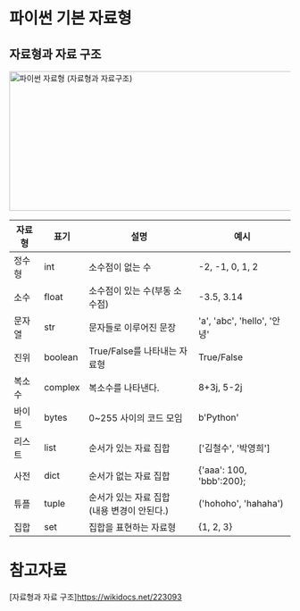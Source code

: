 # 파이썬 기본 자료형

## 자료형과 자료 구조
<img width="550" height="250" alt="파이썬 자료형 (자료형과 자료구조)" src="https://github.com/user-attachments/assets/94c5332e-d55f-4d32-ae9f-9cec202c9226" />

|자료형|표기|설명|예시|
|------|---|---|-----|
|정수형|int|소수점이 없는 수|-2, -1, 0, 1, 2|
|소수|float|소수점이 있는 수(부동 소수점)|-3.5, 3.14|
|문자열|str|문자들로 이루어진 문장|'a', 'abc', 'hello', '안녕'|
|진위|boolean|True/False를 나타내는 자료형|True/False|
|복소수|complex|복소수를 나타낸다.|8+3j, 5-2j|
|바이트|bytes|0~255 사이의 코드 모임|b'Python'|
|리스트|list|순서가 있는 자료 집합|['김철수', '박영희']|
|사전|dict|순서가 없는 자료 집합|{'aaa': 100, 'bbb':200};|
|튜플|tuple|순서가 있는 자료 집합<br>(내용 변경이 안된다.)</br>|('hohoho', 'hahaha')|
|집합|set|집합을 표현하는 자료형|{1, 2, 3}|

# 참고자료
[자료형과 자료 구조]https://wikidocs.net/223093
